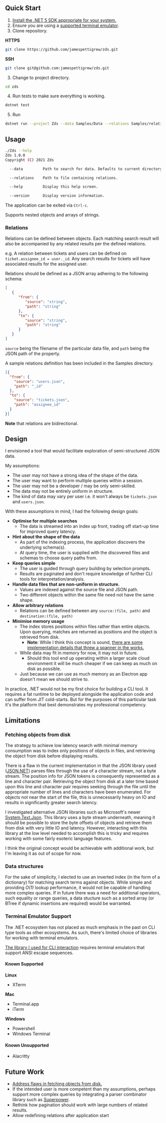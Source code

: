 ## Quick Start

1. [Install the .NET 5 SDK appropriate for your system.](https://dotnet.microsoft.com/download/dotnet/5.0)
2. Ensure you are using a [supported terminal emulator](#terminal-emulator-support).
2. Clone repository.

**HTTPS**
```bash
git clone https://github.com/jamespettigrew/zds.git
```

**SSH**
```bash
git clone git@github.com:jamespettigrew/zds.git
```

3. Change to project directory.
```bash
cd zds
```

4. Run tests to make sure everything is working.
```bash
dotnet test
```

5. Run
```bash
dotnet run --project Zds --data Samples/Data --relations Samples/relations.json
```

## Usage
```bash
./Zds --help
Zds 1.0.0
Copyright (C) 2021 Zds

  --data         Path to search for data. Defaults to current directory.

  --relations    Path to file containing relations.

  --help         Display this help screen.

  --version      Display version information.
  ```

The application can be exited via `Ctrl-c`.

Supports nested objects and arrays of strings.

### Relations
Relations can be defined between objects. Each matching search result will also be accompanied by any related results per the defined relations.

e.g. A relation between tickets and users can be defined on `ticket.assignee_id = user._id`. Any search results for tickets will have associated results for the assigned user.

Relations should be defined as a JSON array adhering to the following schema:
```json
[
   {
      "from": {
         "source": "string",
         "path": "string"
      },
      "to": {
         "source": "string",
         "path": "string"
      }
   }
]
```

`source` being the filename of the particular data file, and `path` being the JSON path of the property.

A sample relations definition has been included in the Samples directory.
```json
[{
  "from": {
    "source": "users.json",
    "path": "_id"
  },
  "to": {
    "source": "tickets.json",
    "path": "assignee_id"
  }
}]
```

**Note** that relations are bidirectional.

## Design
I envisioned a tool that would facilitate exploration of semi-structured JSON data.

My assumptions:
- The user may not have a strong idea of the shape of the data.
- The user may want to perform multiple queries within a session.
- The user may not be a developer / may be only semi-skilled.
- The data may not be entirely uniform in structure.
- The kind of data may vary per user i.e. it won't always be `tickets.json` and `users.json`.

With these assumptions in mind, I had the following design goals:
- **Optimise for multiple searches**
  - The data is streamed into an index up front, trading off start-up time for improved query latency.
- **Hint about the shape of the data**
  - As part of the indexing process, the application discovers the underlying schema(s).
  - At query time, the user is supplied with the discovered files and schemas to choose query paths from.
- **Keep queries simple**
  - The user is guided through query building by selection prompts.
  - Results are paginated and don't require knowledge of further CLI tools for interpretation/analysis.
- **Handle data files that are non-uniform in structure.**
  - Values are indexed against the source file and JSON path.
  - Two different objects within the same file need not have the same shape.
- **Allow arbitrary relations**
  - Relations can be defined between any `source:(file, path)` and `destination:(file, path)`
- **Minimise memory usage**
  - The index stores positions within files rather than entire objects. Upon querying, matches are returned as positions and the object is retrieved from disk.
    - **Note**: While I think this concept is sound, [there are some implementation details that threw a spanner in the works.](#fetching-objects-from-disk)
  - While data may fit in memory for now, it may not in future.
    - Should this tool end up operating within a larger scale cloud environment it will be much cheaper if we can keep as much on disk as possible.
  - Just because we can use as much memory as an Electron app doesn't mean we should strive to.
  
In practice, .NET would not be my first choice for building a CLI tool. It requires a fat runtime to be deployed alongside the application code and can suffer from JIT cold-starts.
But for the purposes of this particular task it's the platform that best demonstrates my professional competency.

## Limitations

### Fetching objects from disk
The strategy to achieve low latency search with minimal memory consumption was to index only positions of objects in files, and retrieving the object from disk before displaying results.

There is a flaw in the current implementation in that the JSON library used ([JSON.NET](https://github.com/JamesNK/Newtonsoft.Json)) parses files through the use of a character stream, not a byte stream. The position info for JSON tokens is consequently represented as a line and character pair. Retrieving the object from disk at a later time based upon this line and character pair requires seeking through the file until the appropriate number of lines and characters have been enumerated. For objects not near the start of the file, this is unnecessarily heavy on IO and results in significantly greater search latency.

I investigated alternative JSON libraries such as Microsoft's newer [System.Text.Json](https://devblogs.microsoft.com/dotnet/try-the-new-system-text-json-apis/). This library uses a byte stream underneath, meaning it should be possible to store the byte offsets of objects and retrieve them from disk with very little IO and latency. However, interacting with this library at the low level needed to accomplish this is tricky and requires working with some fairly esoteric language features.

I think the original concept would be achievable with additional work, but I'm leaving it as out of scope for now.

### Data structures
For the sake of simplicity, I elected to use an inverted index (in the form of a dictionary) for matching search terms against objects.
While simple and providing *O(1)* lookup performance, it would not be capable of handling more complex queries. If in future there was a need for additional operators, such equality or range queries, a data stucture such as a sorted array (or BTree if dynamic insertions are required) would be warranted.

### Terminal Emulator Support
The .NET ecosystem has not placed as much emphasis in the past on CLI type tools as other ecosystems. As such, there's limited choice of libraries for working with terminal emulators.

[The library I used for CLI interaction](https://github.com/spectreconsole/spectre.console) requires terminal emulators that support ANSI escape sequences.

#### Known Supported
**Linux**
- XTerm

**Mac**
  - Terminal.app
  - iTerm

**Windows**
- Powershell
- Windows Terminal

#### Known Unsupported
- Alacritty

## Future Work
- [Address flaws in fetching objects from disk.](#fetching-objects-from-disk)
- If the intended user is more competent than my assumptions, perhaps support more complex queries by integrating a parser combinator library such as [Superpower](https://github.com/datalust/superpower).
- Rethink how pagination should work with large numbers of related results.
- Allow redefining relations after application start
